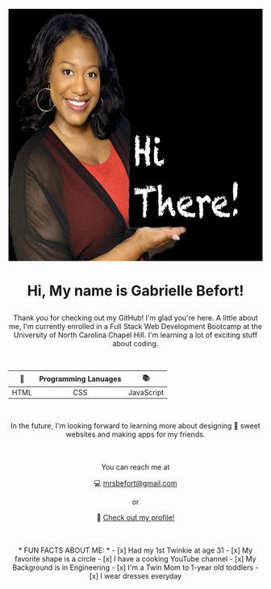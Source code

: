 <p align="center">
 <img src="./images/IMG_7855.JPG" width="700" height="500">
</p>


<h1><p align="center"> Hi, My name is Gabrielle Befort!</p></h1>

<p align="center">
Thank you for checking out my GitHub! I'm glad you're here. A little about me, I'm currently enrolled in a Full Stack Web Development Bootcamp at the University of North Carolina Chapel Hill. I'm learning a lot of exciting stuff about coding. </p>
 <br>
<div align="center">
 
|:memo:|Programming Lanuages|:books: |
|:---:|:----:|:---:|
| HTML| CSS | JavaScript|
 
<div>

<br>

In the future, I'm looking forward to learning more about designing 🍭 sweet websites and making apps for my friends. 
<br>
 <br>
 <br>
 
 
You can reach me at 
 
💻  mrsbefort@gmail.com 

or 

🔗 [Check out my profile!](http://mrsbefort.github.io/Looking-for-a-Developer/)


<br>
  <br>
* FUN FACTS ABOUT ME: *
- [x] Had my 1st Twinkie at age 31 
- [x] My favorite shape is a circle
- [x] I have a cooking YouTube channel 
- [x] My Background is in Engineering
- [x] I'm a Twin Mom to 1-year old toddlers
- [x] I wear dresses everyday




